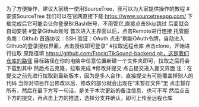 为了方便操作，建议大家统一使用SourceTree，我可以为大家提供操作的教程
#安装SourceTree
我们可以在官网直接下载 https://www.sourcetreeapp.com/
下载完成后它可能会让你登录BitBash账号，不用管它,直接点击Skip跳过
后面就会自动安装
#登录Github账号
首次进入主界面以后，点击Remote进行连接
托管服务商：Github
首选协议：SSH
验证：OAuth
点击“刷新OAuth令牌，自动进入Github的登录授权界面，点击授权即可登录”
#拉取远程仓库
点击clone，开始进行拉取
原路径填 https://github.com/Frocir/TikSound-backend.git，这是我们仓库的路径
目标路径在你的电脑中任意位置新建一个文件夹即可，拉取之后将会下载到其中
然后点击克隆，拉取完成
#修改并提交
点击提交进入提交界面
注：在提交之前先进行拉取到最新版本，因为是多人合作，直接提交有可能覆盖掉别人的代码
当你对项目作出修改以后，修改的部分就会出现在“未暂存文件”里
点击暂存所有，然后在最下方写一句话，是关于本次更新的备注信息，也可不写
然后点击下方的提交，再点击上方的推送，选择分支并确认，即可上传至远程仓库